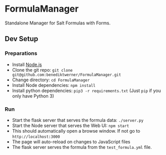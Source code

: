 # FormulaManager
Standalone Manager for Salt Formulas with Forms.

## Dev Setup
### Preparations
- Install [Node.js](https://nodejs.org/en/)
- Clone the git repo: `git clone git@github.com:benediktwerner/FormulaManager.git`
- Change directory: `cd FormulaManager`
- Install Node dependencies: `npm install`
- Install python dependencies: `pip3 -r requirements.txt` (Just `pip` if you only have Python 3)

### Run
- Start the flask server that serves the formula data: `./server.py`
- Start the Node server that serves the Web UI: `npm start`
- This should automatically open a browse window. If not go to `http://localhost:3000`
- The page will auto-reload on changes to JavaScript files
- The flask server serves the formula from the `test_formula.yml` file.

